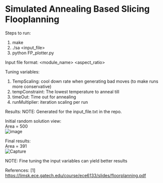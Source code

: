 # Simulated Annealing Based Slicing Flooplanning

Steps to run:
1. make
2. ./sa <input_file>
3. python FP_plotter.py

Input file format:
<module_name> <area> <aspect_ratio>

Tuning variables:
1. TempScaling: cool down rate when generating bad moves (to make runs more conservative)
2. tempConstraint: The lowest temperature to anneal till
3. timeOut: Time out for annealing
4. runMultiplier: iteration scaling per run

Results:
NOTE: Generated for the input_file.txt in the repo.

Initial random solution view: </br>
Area = 500 </br>
![image](https://user-images.githubusercontent.com/79747613/154202488-775a5e17-f03b-4706-92a0-3461d9b28ce9.png)

Final results:</br>
Area = 391</br>
![Capture](https://user-images.githubusercontent.com/79747613/155136482-8b53258f-9ace-423f-86a9-3a60145e995d.PNG)

NOTE: Fine tuning the input variables can yield better results

References:
[1] https://limsk.ece.gatech.edu/course/ece6133/slides/floorplanning.pdf
